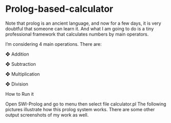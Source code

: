 # Prolog-based-calculator

Note that prolog is an ancient language, and now for a few days, it is very doubtful that someone can 
learn it. And what I am going to do is a tiny professional framework that calculates numbers by main 
operators.

I’m considering 4 main operations. There are:

❖ Addition

❖ Subtraction

❖ Multiplication

❖ Division


How to Run it


Open SWI-Prolog and go to menu then select file calculator.pl
The following pictures illustrate how this prolog system works. There are some other output screenshots 
of my work as well.
